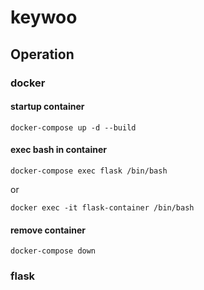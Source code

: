 # keywoo
## Operation
### docker
#### startup container
```
docker-compose up -d --build
```

#### exec bash in container
```
docker-compose exec flask /bin/bash
```
or
```
docker exec -it flask-container /bin/bash
```

#### remove container
```
docker-compose down
```


### flask
